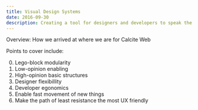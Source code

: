 ```yaml
---
title: Visual Design Systems
date: 2016-09-30
description: Creating a tool for designers and developers to speak the same design language.
---
```


Overview: How we arrived at where we are for Calcite Web

Points to cover include:

0. Lego-block modularity
0. Low-opinion enabling
0. High-opinion basic structures
0. Designer flexibillity
0. Developer egonomics
0. Enable fast movement of new things
0. Make the path of least resistance the most UX friendly